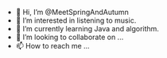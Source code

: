 - 👋 Hi, I’m @MeetSpringAndAutumn
- 👀 I’m interested in listening to music.
- 🌱 I’m currently learning Java and algorithm.
- 💞️ I’m looking to collaborate on ...
- 📫 How to reach me ...

<!---
MeetSpringAndAutumn/MeetSpringAndAutumn is a ✨ special ✨ repository because its `README.md` (this file) appears on your GitHub profile.
You can click the Preview link to take a look at your changes.
--->
